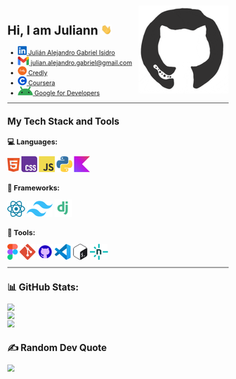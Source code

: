 <img src="images/github.gif" height="200px" align="right" alt="GIF">
<h1><b>Hi, I am Juliann</b> <img src="images/Hi.gif" width="25px"></h1>
<ul>
	<li>
		<a href="https://www.linkedin.com/in/juli%C3%A1n-gabriel-isidro-41a898327" target="_blank"> <img src="images/linkedin.svg" alt="Linkedin" height="20px"> Julián Alejandro Gabriel Isidro</a>
	</li>
	<li>
		<a href="mailto:julian.alejandro.gabriel@gmail.com" target="_blank"> <img src="images/gmail.svg" alt="Gmail"  height="20px"> julian.alejandro.gabriel@gmail.com</a>
	</li>
	<li>
		<a href="https://www.credly.com/users/julian-alejandro-gabriel-isidro" target="_blank"> <img src="images/credly.svg" alt="Credly"  height="20px"> Credly</a>
	</li>
	<li>
		<a href="https://www.coursera.org/user/a2dfc341fe9bec1c91be8ab9fe056d1b" target="_blank"> <img src="images/coursera.png" alt="Coursera"  height="20px"> Coursera</a>
	</li>
	<li>
		<a href="https://g.dev/juliannGabrielDev" target="_blank"> <img src="images/android-icon.svg" alt=""  height="20px"> Google for Developers</a>
	</li>
</ul>

---
## My Tech Stack and Tools

### 💻 Languages:

<p>
	<img src="images/html5.svg" height="32px">
	<img src="images/css.svg" height="36px">
	<img src="images/javascript.svg" height="36px">
	<img src="images/python.svg" height="36px">
	<!-- <img src="java.svg" height="36px"> -->
	<img src="images/kotlin.svg" height="36px">
</p>

### 🚀 Frameworks:

<p>
<img src="images/react_light.svg" height="36px">
<img src="images/tailwindcss.svg" height="36px">
<img src="images/django.svg" height="40px">
</p>

### 🔧 Tools:

<p>
	<img src="images/figma.svg" height="36px">
	<img src="images/git.svg" height="36px">
	<img src="images/github.svg" height="36px">
	<img src="images/vscode.svg" height="36px">
	<img src="images/bash.svg" height="36px">
	<img src="images/netlify.svg" height="36px">
</p>

---

## 📊 GitHub Stats:

![](https://github-readme-stats.vercel.app/api?username=juliannGabrielDev&theme=merko&hide_border=true&include_all_commits=true&count_private=true)<br/>
![](https://github-readme-streak-stats.herokuapp.com/?user=juliannGabrielDev&theme=merko&hide_border=true)<br/>
![](https://github-readme-stats.vercel.app/api/top-langs/?username=juliannGabrielDev&theme=merko&hide_border=true&include_all_commits=true&count_private=true&layout=compact)

## ✍️ Random Dev Quote

![](https://quotes-github-readme.vercel.app/api?type=vetical&theme=merko)

